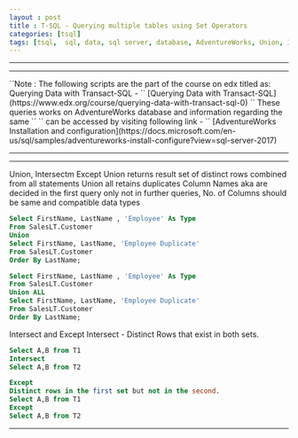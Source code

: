 ```yaml
---
layout : post
title : T-SQL - Querying multiple tables using Set Operators
categories: [tsql]
tags: [tsql,  sql, data, sql server, database, AdventureWorks, Union, Intersect, Except, Append]
---
```

<hr />
<hr />
``Note : The following scripts are the part of the course on edx titled as: Querying Data with Transact-SQL - ``  
[Querying Data with Transact-SQL](https://www.edx.org/course/querying-data-with-transact-sql-0)  
`` These queries works on AdventureWorks database and information regarding the same ``  
`` can be accessed by visiting following link - ``  
[AdventureWorks Installation and configuration](https://docs.microsoft.com/en-us/sql/samples/adventureworks-install-configure?view=sql-server-2017)
<hr />
<hr />
Union, Intersectm Except
Union returns result set of distinct rows combined from all statements
Union all retains duplicates
Column Names aka are decided in the first query only not in further queries,
No. of Columns should be same and compatible data types

```sql
Select FirstName, LastName , 'Employee' As Type
From SalesLT.Customer
Union
Select FirstName, LastName, 'Employee Duplicate'
From SalesLT.Customer
Order By LastName;
```
``` sql
Select FirstName, LastName , 'Employee' As Type
From SalesLT.Customer
Union ALL
Select FirstName, LastName, 'Employee Duplicate'
From SalesLT.Customer
Order By LastName;
```


Intersect and Except
Intersect -  Distinct Rows that exist in both sets.

```sql
Select A,B from T1
Intersect
Select A,B from T2
```
```sql
Except
Distinct rows in the first set but not in the second.
Select A,B from T1
Except
Select A,B from T2
```
<hr>
